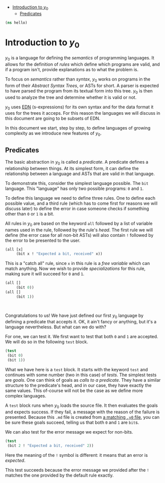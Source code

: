 * [Introduction to $y_0$](#introduction-to-$y_0$)
  * [Predicates](#predicates)
```clojure
(ns hello)

```
# Introduction to $y_0$

$y_0$ is a language for defining the _semantics_ of programming languages. It allows for
the definition of _rules_ which define which programs are valid, and if a program isn't,
provide explanations as to what the problem is.

To focus on _semantics_ rather than _syntax_, $y_0$ works on programs in the form of
their _Abstract Syntax Trees_, or ASTs for short. A parser is expected to have parsed
the program from its textual form into this tree. $y_0$ is then used to analyze the
tree and determine whether it is valid or not.

$y_0$ uses [EDN](https://github.com/edn-format/edn) (s-expressions) for its own syntax
and for the data format it uses for the trees it acceps. For this reason the languages
we will discuss in this document are going to be subsets of EDN.

In this document we start, step by step, to define languages of growing complexity as
we introduce new features of $y_0$.

## Predicates

The basic abstraction in $y_0$ is called a _predicate_. A predicate defines a relationship
between things. At its simplest form, it can define the relationship between a language
and ASTs that are valid in that language.

To demonstrate this, consider the simplest language possible. The `bit` language. This
"language" has only two possible programs: `0` and `1`.

To define this language we need to define three rules. One to define each possible value,
and a third rule (which has to come first for reasons we will discuss later) to define
the error in case someone checks if something other than `0` or `1` is a bit.

All rules in $y_0$ are based on the keyword `all` followed by a list of variable names
used in the rule, followed by the rule's _head_. The first rule we will define (the
error case for all non-bit ASTs) will also contain `!` followed by the error to be
presented to the user.
```clojure
(all [x]
     (bit x ! "Expected a bit, received" x))

```
This is a "catch all" rule, since `x` in this rule is a _free variable_ which can match
anything. Now we wish to provide _specializations_ for this rule, making sure it will
succeed for `0` and `1`.
```clojure
(all []
     (bit 0))
(all []
     (bit 1))
 
 
```
Congratulations to us! We have just defined our first $y_0$ language by defining a
predicate that accepts it. OK, it ain't fancy or anything, but it's a language
nevertheless. But what can we do with?

For one, we can test it. We first want to test that both `0` and `1` are accepted.
We will do so in the following `test` block.
```clojure
(test
 (bit 0)
 (bit 1))

```
What we have here is a `test` block. It starts with the keyword `test` and continues
with some number (two in this case) of _tests_. The simplest tests are _goals_.
One can think of goals as _calls to a predicate_. They have a similar structure
to the predicate's head, and in our case, they have exactly the same values.
This of-course will not be the case as we define more complex languages.

A `test` block runs when $y_0$ loads the source file. It then evaluates the goals
and expects success. If they fail, a message with the reason of the failure is
presented. Because this `.md` file is created from
[a matching `.y0` file](https://github.com/brosenan/y0/blob/main/y0_test/hello.y0),
you can be sure these goals succeed, telling us that both `0` and `1` are `bit`s.

We can also test for the error message we expect for non-bits.
```clojure
(test
 (bit 2 ! "Expected a bit, received" 2))

```
Here the meaning of the `!` symbol is different: it means that an error is _expected_.

This test succeeds because the error message we provided after the `!` matches the
one provided by the default rule exactly.
